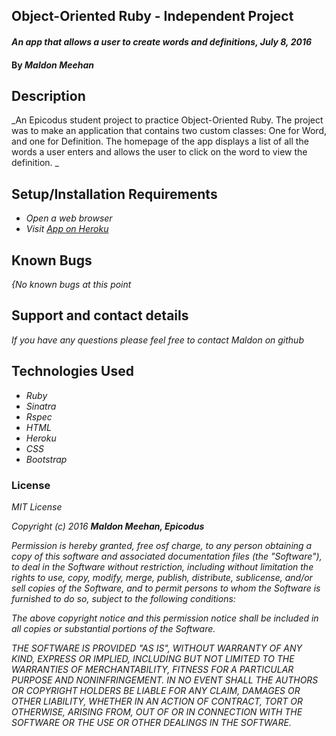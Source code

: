 ## Object-Oriented Ruby - Independent Project

#### _An app that allows a user to create words and definitions, July 8, 2016_

#### By _**Maldon Meehan**_

## Description

_An Epicodus student project to practice Object-Oriented Ruby. The project was to make an application that contains two custom classes: One for Word, and one for Definition. The homepage of the app displays a list of all the words a user enters and allows the user to click on the word to view the definition. _

## Setup/Installation Requirements

* _Open a web browser_
* _Visit <a href="https://secure-falls-55504.herokuapp.com/">App on Heroku</a>_

## Known Bugs

_{No known bugs at this point_

## Support and contact details

_If you have any questions please feel free to contact Maldon on github_

## Technologies Used

* _Ruby_
* _Sinatra_
* _Rspec_
* _HTML_
* _Heroku_
* _CSS_     
* _Bootstrap_

### License

_MIT License_

_Copyright (c) 2016_ **_Maldon Meehan, Epicodus_**

_Permission is hereby granted, free osf charge, to any person obtaining a copy of this software and associated documentation files (the "Software"), to deal in the Software without restriction, including without limitation the rights to use, copy, modify, merge, publish, distribute, sublicense, and/or sell copies of the Software, and to permit persons to whom the Software is furnished to do so, subject to the following conditions:_

_The above copyright notice and this permission notice shall be included in all copies or substantial portions of the Software._

_THE SOFTWARE IS PROVIDED "AS IS", WITHOUT WARRANTY OF ANY KIND, EXPRESS OR IMPLIED, INCLUDING BUT NOT LIMITED TO THE WARRANTIES OF MERCHANTABILITY, FITNESS FOR A PARTICULAR PURPOSE AND NONINFRINGEMENT. IN NO EVENT SHALL THE AUTHORS OR COPYRIGHT HOLDERS BE LIABLE FOR ANY CLAIM, DAMAGES OR OTHER LIABILITY, WHETHER IN AN ACTION OF CONTRACT, TORT OR OTHERWISE, ARISING FROM, OUT OF OR IN CONNECTION WITH THE SOFTWARE OR THE USE OR OTHER DEALINGS IN THE SOFTWARE._
